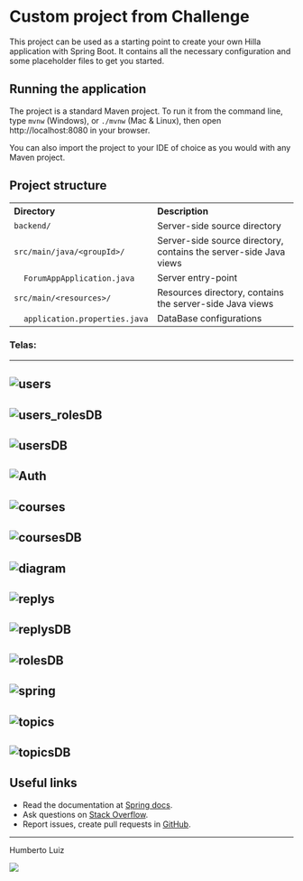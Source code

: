 # Custom project from Challenge

This project can be used as a starting point to create your own Hilla application with Spring Boot.
It contains all the necessary configuration and some placeholder files to get you started.

## Running the application

The project is a standard Maven project. To run it from the command line,
type `mvnw` (Windows), or `./mvnw` (Mac & Linux), then open
http://localhost:8080 in your browser.

You can also import the project to your IDE of choice as you would with any
Maven project.

## Project structure

<table style="width:100%; text-align: left;">
  <tr><th>Directory</th><th>Description</th></tr>
  <tr><td><code>backend/</code></td><td>Server-side source directory</td></tr>
   
   <tr><td><code>src/main/java/&lt;groupId&gt;/</code></td><td>Server-side 
	source directory, contains the server-side Java views</td></tr>
  <tr><td>&nbsp;&nbsp;&nbsp;&nbsp;<code>ForumAppApplication.java</code></td><td>Server entry-point</td></tr>


  <tr><td><code>src/main/&lt;resources&gt;/</code></td><td>Resources directory, contains the server-side Java views</td></tr>
  <tr><td>&nbsp;&nbsp;&nbsp;&nbsp;<code>application.properties.java</code></td><td>DataBase configurations</td></tr>

</table>

### Telas:
---

![users](https://github.com/HumbertoLuiz/ForumApp/assets/54385959/e18eb2a9-8761-4088-ae0a-6b330875a581)
---
![users_rolesDB](https://github.com/HumbertoLuiz/ForumApp/assets/54385959/bf0c0f94-ed41-4fdf-8d04-37d777e9a364)
---
![usersDB](https://github.com/HumbertoLuiz/ForumApp/assets/54385959/08d8f796-e848-480d-8603-535d4f60743c)
---
![Auth](https://github.com/HumbertoLuiz/ForumApp/assets/54385959/d2eff94a-1765-4f6c-a1ef-47ff86bdc417)
---
![courses](https://github.com/HumbertoLuiz/ForumApp/assets/54385959/5f1b39f2-bd3b-4942-9ca8-0f4b89720640)
---
![coursesDB](https://github.com/HumbertoLuiz/ForumApp/assets/54385959/5e0b0ed1-83ec-4766-82ac-dbba7fdee094)
---
![diagram](https://github.com/HumbertoLuiz/ForumApp/assets/54385959/c6513eee-47c9-43c1-a5eb-8a9ad9d081a9)
---
![replys](https://github.com/HumbertoLuiz/ForumApp/assets/54385959/a3b148ae-2df6-40fa-8c35-fe91bcb07e53)
---
![replysDB](https://github.com/HumbertoLuiz/ForumApp/assets/54385959/de6ab53d-b54a-4fd1-9ba8-52011d263739)
---
![rolesDB](https://github.com/HumbertoLuiz/ForumApp/assets/54385959/8230bad6-1162-49ea-a608-e11d8ea7aa12)
---
![spring](https://github.com/HumbertoLuiz/ForumApp/assets/54385959/727a2c64-4356-4f6b-8938-6ab4903f1fd1)
---
![topics](https://github.com/HumbertoLuiz/ForumApp/assets/54385959/f5846ea8-9956-454e-97ee-7bcc5b443324)
---
![topicsDB](https://github.com/HumbertoLuiz/ForumApp/assets/54385959/f1d8952a-b0a7-4700-9b54-8bcd29b183b3)
---

## Useful links

- Read the documentation at [Spring docs](https://docs.spring.io/spring-boot/docs/current/reference/htmlsingle/).
- Ask questions on [Stack Overflow](https://stackoverflow.com/questions/).
- Report issues, create pull requests in [GitHub](https://github.com/vaadin/hilla).

---

Humberto Luiz 
<div>
<a href="https://www.linkedin.com/in/humbertoluiz/" target="_blank"><img src="https://img.shields.io/badge/-LinkedIn-%230077B5?style=for-the-badge&logo=linkedin&logoColor=white" target="_blank"></a>   
</div>